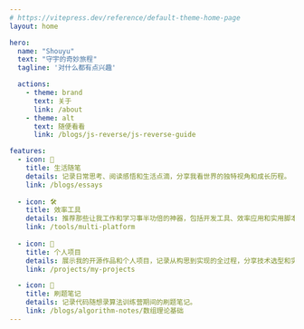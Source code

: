 ```yaml
---
# https://vitepress.dev/reference/default-theme-home-page
layout: home

hero:
  name: "Shouyu"
  text: "守宇的奇妙旅程"
  tagline: '对什么都有点兴趣'

  actions:
    - theme: brand
      text: 关于
      link: /about
    - theme: alt
      text: 随便看看
      link: /blogs/js-reverse/js-reverse-guide

features:
  - icon: 📝
    title: 生活随笔
    details: 记录日常思考、阅读感悟和生活点滴，分享我看世界的独特视角和成长历程。
    link: /blogs/essays
    
  - icon: 🛠️
    title: 效率工具
    details: 推荐那些让我工作和学习事半功倍的神器，包括开发工具、效率应用和实用脚本。
    link: /tools/multi-platform
    
  - icon: 🚀
    title: 个人项目
    details: 展示我的开源作品和个人项目，记录从构思到实现的全过程，分享技术选型和实现细节。
    link: /projects/my-projects

  - icon: 📓
    title: 刷题笔记
    details: 记录代码随想录算法训练营期间的刷题笔记。
    link: /blogs/algorithm-notes/数组理论基础
---
```


